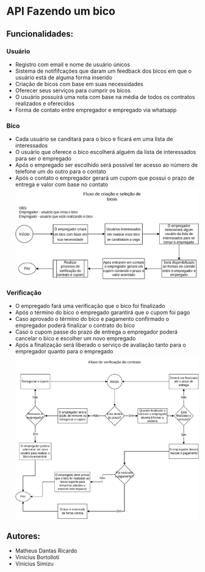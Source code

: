 # API Fazendo um bico

## Funcionalidades:

### Usuário

- Registro com email e nome de usuário únicos
- Sistema de notififcações que daram um feedback dos bicos em que o usuário está de alguma forma inserido
- Criação de bicos com base em suas necessidades
- Oferecer seus serviços para cumprir os bicos
- O usuário possuirá uma nota com base na média de todos os contratos realizados e oferecidos
- Forma de contato entre empregador e empregado via whatsapp

### Bico

- Cada usuário se canditará para o bico e ficará em uma lista de interessados
- O usuário que oferece o bico escolherá alguém da lista de interessados para ser o empregado
- Após o empregado ser escolhido será possível ter acesso ao número de telefone um do outro para o contato
- Após o contato o empregador gerará um cupom que possui o prazo de entrega e valor com base no contato
  ![fluxo-bico](.gitlab/fluxo-bico.png)

### Verificação

- O empregado fará uma verificação que o bico foi finalizado
- Após o término do bico o empregado garantirá que o cupom foi pago
- Caso aprovado o término do bico e pagamento confirmado o empregador poderá finalizar o contrato do bico
- Caso o cupom passe do prazo de entrega o empregador poderá cancelar o bico e escolher um novo empregado
- Após a finalização será liberado o serviço de avaliação tanto para o empregador quanto para o empregado
  ![fluxo-verificacao](.gitlab/fluxo-verificao.png)

## Autores:

- Matheus Dantas Ricardo
- Vinicius Bortolloti
- Vinicius Simizu